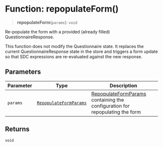 # Function: repopulateForm()

> **repopulateForm**(`params`): `void`

Re-populate the form with a provided (already filled) QuestionnaireResponse.

This function does not modify the Questionnaire state.
It replaces the current QuestionnaireResponse state in the store and triggers a form update so that SDC expressions are re-evaluated against the new response.

## Parameters

| Parameter | Type | Description |
| ------ | ------ | ------ |
| `params` | [`RepopulateFormParams`](../interfaces/RepopulateFormParams.md) | [RepopulateFormParams](../interfaces/RepopulateFormParams.md) containing the configuration for repopulating the form |

## Returns

`void`
